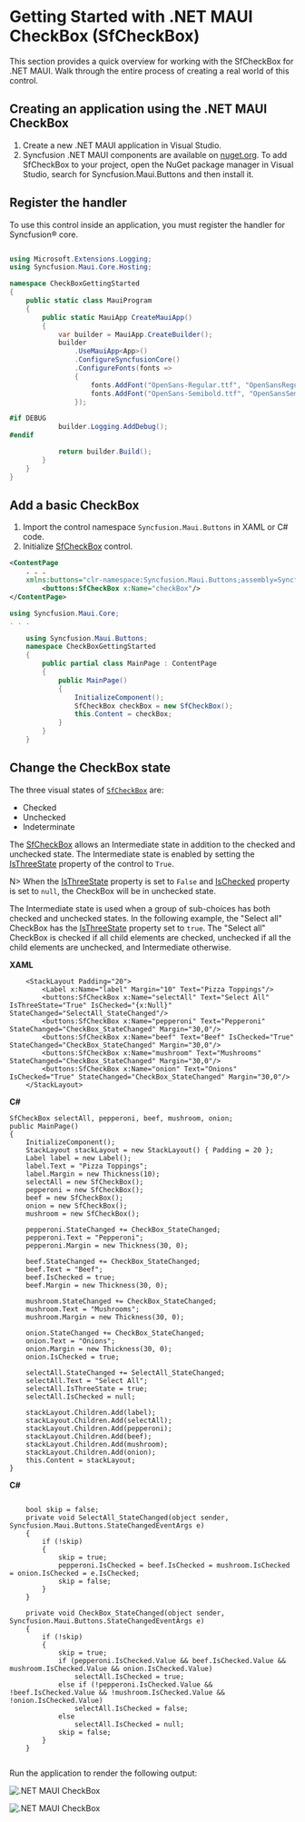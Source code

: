 # Getting Started with .NET MAUI CheckBox (SfCheckBox)

This section provides a quick overview for working with the SfCheckBox for .NET MAUI. Walk through the entire process of creating a real world of this control.

## Creating an application using the .NET MAUI CheckBox
 1. Create a new .NET MAUI application in Visual Studio.
 2. Syncfusion .NET MAUI components are available on [nuget.org](https://www.nuget.org/). To add SfCheckBox to your project, open the NuGet package manager in Visual Studio, search for Syncfusion.Maui.Buttons and then install it.

## Register the handler

To use this control inside an application, you must register the handler for Syncfusion® core.

```C#

using Microsoft.Extensions.Logging;
using Syncfusion.Maui.Core.Hosting;

namespace CheckBoxGettingStarted
{
    public static class MauiProgram
    {
        public static MauiApp CreateMauiApp()
        {
            var builder = MauiApp.CreateBuilder();
            builder
                .UseMauiApp<App>()
                .ConfigureSyncfusionCore()
                .ConfigureFonts(fonts =>
                {
                    fonts.AddFont("OpenSans-Regular.ttf", "OpenSansRegular");
                    fonts.AddFont("OpenSans-Semibold.ttf", "OpenSansSemibold");
                });

#if DEBUG
    		builder.Logging.AddDebug();
#endif

            return builder.Build();
        }
    }
}

```

## Add a basic CheckBox
1. Import the control namespace `Syncfusion.Maui.Buttons` in XAML or C# code.
2. Initialize [SfCheckBox](https://help.syncfusion.com/cr/maui/Syncfusion.Maui.Buttons.SfCheckBox.html) control.

```xml
<ContentPage
    . . .    
    xmlns:buttons="clr-namespace:Syncfusion.Maui.Buttons;assembly=Syncfusion.Maui.Buttons">
        <buttons:SfCheckBox x:Name="checkBox"/>    
</ContentPage>
```

```C#
using Syncfusion.Maui.Core;
. . .

    using Syncfusion.Maui.Buttons;
    namespace CheckBoxGettingStarted
    {
        public partial class MainPage : ContentPage
        {
            public MainPage()
            {
                InitializeComponent();           
                SfCheckBox checkBox = new SfCheckBox();
                this.Content = checkBox;
            }
        }   
    }

```

## Change the CheckBox state

The three visual states of [`SfCheckBox`](https://help.syncfusion.com/cr/maui/Syncfusion.Maui.Buttons.SfCheckBox.html) are: 

* Checked
* Unchecked
* Indeterminate

The [SfCheckBox](https://help.syncfusion.com/cr/maui/Syncfusion.Maui.Buttons.SfCheckBox.html) allows an Intermediate state in addition to the checked and unchecked state. The Intermediate state is enabled by setting the [IsThreeState](https://help.syncfusion.com/cr/maui/Syncfusion.Maui.Buttons.SfCheckBox.html#Syncfusion_Maui_Buttons_SfCheckBox_IsThreeState) property of the control to `True`.

N> When the [IsThreeState](https://help.syncfusion.com/cr/maui/Syncfusion.Maui.Buttons.SfCheckBox.html#Syncfusion_Maui_Buttons_SfCheckBox_IsThreeState) property is set to `False` and [IsChecked](https://help.syncfusion.com/cr/maui/Syncfusion.Maui.Buttons.SfCheckBox.html#Syncfusion_Maui_Buttons_SfCheckBox_IsChecked) property is set to `null`, the CheckBox will be in unchecked state.

The Intermediate state is used when a group of sub-choices has both checked and unchecked states. In the following example, the "Select all" CheckBox has the [IsThreeState](https://help.syncfusion.com/cr/maui/Syncfusion.Maui.Buttons.SfCheckBox.html#Syncfusion_Maui_Buttons_SfCheckBox_IsThreeState) property set to `true`. The "Select all" CheckBox is checked if all child elements are checked, unchecked if all the child elements are unchecked, and Intermediate otherwise.

**XAML**
```
    <StackLayout Padding="20">
        <Label x:Name="label" Margin="10" Text="Pizza Toppings"/>
        <buttons:SfCheckBox x:Name="selectAll" Text="Select All" IsThreeState="True" IsChecked="{x:Null}" StateChanged="SelectAll_StateChanged"/>
        <buttons:SfCheckBox x:Name="pepperoni" Text="Pepperoni" StateChanged="CheckBox_StateChanged" Margin="30,0"/>
        <buttons:SfCheckBox x:Name="beef" Text="Beef" IsChecked="True" StateChanged="CheckBox_StateChanged" Margin="30,0"/>
        <buttons:SfCheckBox x:Name="mushroom" Text="Mushrooms" StateChanged="CheckBox_StateChanged" Margin="30,0"/>
        <buttons:SfCheckBox x:Name="onion" Text="Onions" IsChecked="True" StateChanged="CheckBox_StateChanged" Margin="30,0"/>
    </StackLayout>

```

**C#**

```
SfCheckBox selectAll, pepperoni, beef, mushroom, onion;
public MainPage()
{
    InitializeComponent();
    StackLayout stackLayout = new StackLayout() { Padding = 20 };
    Label label = new Label();
    label.Text = "Pizza Toppings";
    label.Margin = new Thickness(10);
    selectAll = new SfCheckBox();
    pepperoni = new SfCheckBox();
    beef = new SfCheckBox();
    onion = new SfCheckBox();
    mushroom = new SfCheckBox();

    pepperoni.StateChanged += CheckBox_StateChanged;
    pepperoni.Text = "Pepperoni";
    pepperoni.Margin = new Thickness(30, 0);

    beef.StateChanged += CheckBox_StateChanged;
    beef.Text = "Beef";
    beef.IsChecked = true;
    beef.Margin = new Thickness(30, 0);

    mushroom.StateChanged += CheckBox_StateChanged;
    mushroom.Text = "Mushrooms";
    mushroom.Margin = new Thickness(30, 0);

    onion.StateChanged += CheckBox_StateChanged;
    onion.Text = "Onions";
    onion.Margin = new Thickness(30, 0);
    onion.IsChecked = true;

    selectAll.StateChanged += SelectAll_StateChanged;
    selectAll.Text = "Select All";
    selectAll.IsThreeState = true;
    selectAll.IsChecked = null;

    stackLayout.Children.Add(label);
    stackLayout.Children.Add(selectAll);
    stackLayout.Children.Add(pepperoni);
    stackLayout.Children.Add(beef);
    stackLayout.Children.Add(mushroom);
    stackLayout.Children.Add(onion);
    this.Content = stackLayout;
}

```

**C#**

```

    bool skip = false;
    private void SelectAll_StateChanged(object sender, Syncfusion.Maui.Buttons.StateChangedEventArgs e)
    {
        if (!skip)
        {
            skip = true;
            pepperoni.IsChecked = beef.IsChecked = mushroom.IsChecked = onion.IsChecked = e.IsChecked;
            skip = false;
        }
    }

    private void CheckBox_StateChanged(object sender, Syncfusion.Maui.Buttons.StateChangedEventArgs e)
    {
        if (!skip)
        {
            skip = true;
            if (pepperoni.IsChecked.Value && beef.IsChecked.Value && mushroom.IsChecked.Value && onion.IsChecked.Value)
                selectAll.IsChecked = true;
            else if (!pepperoni.IsChecked.Value && !beef.IsChecked.Value && !mushroom.IsChecked.Value && !onion.IsChecked.Value)
                selectAll.IsChecked = false;
            else
                selectAll.IsChecked = null;
            skip = false;
        }
    }
        
```



Run the application to render the following output:

![.NET MAUI CheckBox](picktoppings.png)

![.NET MAUI CheckBox](selectalltoppings.png)
